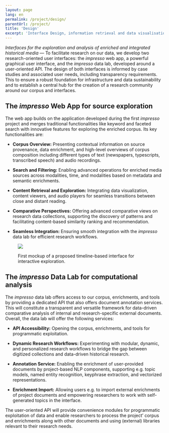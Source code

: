 ```yaml
---
layout: page
lang: en
permalink: /project/design/
parentUrl: /project/
title: 'Design'
excerpt: 'Interface Design, information retrieval and data visualisation.'
---
```


*Interfaces for the exploration and analysis of enriched and integrated historical media* &mdash; To facilitate research on our data, we develop two research-oriented user interfaces: the *impresso* web app, a powerful graphical user interface, and the *impresso* data lab, developed around a user-oriented API. The design of both interfaces is informed by case studies and associated user needs, including transparency requirements. This to ensure a robust foundation for infrastructure and data sustainability and to establish a central hub for the creation of a research community around our corpus and interfaces.

<!-- new section -->
## The *impresso* Web App for source exploration

The web app builds on the application developed during the first *impresso* project and merges traditional functionalities like keyword and faceted search with innovative features for exploring the enriched corpus. Its key functionalities are:

- **Corpus Overview:** Presenting contextual information on source provenance, data enrichment, and high-level overviews of corpus composition including different types of text (newspapers, typescripts, transcribed speech) and audio recordings.

- **Search and Filtering:** Enabling advanced operations for enriched media sources across modalities, time, and modalities based on metadata and semantic enrichments.

- **Content Retrieval and Exploration:** Integrating data visualization, content viewers, and audio players for seamless transitions between close and distant reading.

- **Comparative Perspectives:** Offering advanced comparative views on research data collections, supporting the discovery of patterns and facilitating content-based similarity ranking and recommendation.

- **Seamless Integration:** Ensuring smooth integration with the *impresso* data lab for efficient research workflows.

<figure class='respect-margin'>
      <img class='cover' src='{{ site.url }}/assets/images/doppio-timeline.png'>
      <figcaption class="wrapper">
          <p>First mockup of a proposed timeline-based interface for interactive exploration.</p>
      </figcaption>
    </figure>

<!-- new section -->
## The *impresso* Data Lab for computational analysis

The *impresso* data lab offers access to our corpus, enrichments, and tools by providing a dedicated API that also offers document annotation services. This will constitute a transparent and versatile framework for data-driven comparative analysis of internal and research-specific external documents. Overall, the data lab will offer the following services:

- **API Accessibility:** Opening the corpus, enrichments, and tools for programmatic exploitation.

- **Dynamic Research Workflows:** Experimenting with modular, dynamic, and personalized research workflows to bridge the gap between digitized collections and data-driven historical research.

- **Annotation Service:** Enabling the enrichment of user-provided documents by project-based NLP components, supporting e.g. topic models, named entity recognition, keyphrase extraction, and vectorized representations.

- **Enrichment Import:** Allowing users e.g. to import external enrichments of project documents and empowering researchers to work with self-generated topics in the interface.

The user-oriented API will provide convenience modules for programmatic exploitation of data and enable researchers to process the project’ corpus and enrichments along with other documents and using (external) libraries relevant to their research needs.

